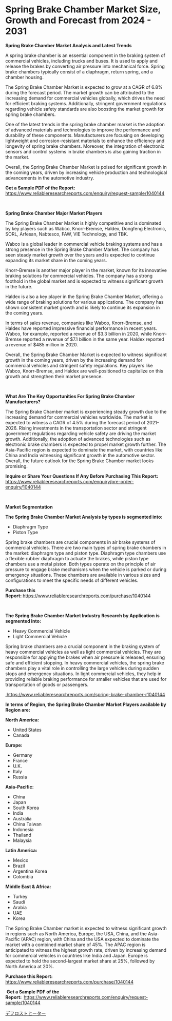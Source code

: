 <p><h1>Spring Brake Chamber Market Size, Growth and Forecast from 2024 - 2031</h1></p><p><strong>Spring Brake Chamber Market Analysis and Latest Trends</strong></p>
<p><p>A spring brake chamber is an essential component in the braking system of commercial vehicles, including trucks and buses. It is used to apply and release the brakes by converting air pressure into mechanical force. Spring brake chambers typically consist of a diaphragm, return spring, and a chamber housing.</p><p>The Spring Brake Chamber Market is expected to grow at a CAGR of 6.8% during the forecast period. The market growth can be attributed to the increasing demand for commercial vehicles globally, which drives the need for efficient braking systems. Additionally, stringent government regulations regarding vehicle safety standards are also boosting the market growth for spring brake chambers.</p><p>One of the latest trends in the spring brake chamber market is the adoption of advanced materials and technologies to improve the performance and durability of these components. Manufacturers are focusing on developing lightweight and corrosion-resistant materials to enhance the efficiency and longevity of spring brake chambers. Moreover, the integration of electronic sensors and control systems in brake chambers is also gaining traction in the market.</p><p>Overall, the Spring Brake Chamber Market is poised for significant growth in the coming years, driven by increasing vehicle production and technological advancements in the automotive industry.</p></p>
<p><strong>Get a Sample PDF of the Report:&nbsp;</strong> <a href="https://www.reliableresearchreports.com/enquiry/request-sample/1040144">https://www.reliableresearchreports.com/enquiry/request-sample/1040144</a></p>
<p>&nbsp;</p>
<p><strong>Spring Brake Chamber Major Market Players</strong></p>
<p><p>The Spring Brake Chamber Market is highly competitive and is dominated by key players such as Wabco, Knorr-Bremse, Haldex, Dongfeng Electronic, SORL, Arfesan, Nabtesco, FAW, VIE Technology, and TBK.</p><p>Wabco is a global leader in commercial vehicle braking systems and has a strong presence in the Spring Brake Chamber Market. The company has seen steady market growth over the years and is expected to continue expanding its market share in the coming years.</p><p>Knorr-Bremse is another major player in the market, known for its innovative braking solutions for commercial vehicles. The company has a strong foothold in the global market and is expected to witness significant growth in the future.</p><p>Haldex is also a key player in the Spring Brake Chamber Market, offering a wide range of braking solutions for various applications. The company has shown consistent market growth and is likely to continue its expansion in the coming years.</p><p>In terms of sales revenue, companies like Wabco, Knorr-Bremse, and Haldex have reported impressive financial performance in recent years. Wabco, for example, reported a revenue of $3.3 billion in 2020, while Knorr-Bremse reported a revenue of $7.1 billion in the same year. Haldex reported a revenue of $485 million in 2020.</p><p>Overall, the Spring Brake Chamber Market is expected to witness significant growth in the coming years, driven by the increasing demand for commercial vehicles and stringent safety regulations. Key players like Wabco, Knorr-Bremse, and Haldex are well-positioned to capitalize on this growth and strengthen their market presence.</p></p>
<p>&nbsp;</p>
<p><strong>What Are The Key Opportunities For Spring Brake Chamber Manufacturers?</strong></p>
<p><p>The Spring Brake Chamber market is experiencing steady growth due to the increasing demand for commercial vehicles worldwide. The market is expected to witness a CAGR of 4.5% during the forecast period of 2021-2026. Rising investments in the transportation sector and stringent government regulations regarding vehicle safety are driving the market growth. Additionally, the adoption of advanced technologies such as electronic brake chambers is expected to propel market growth further. The Asia-Pacific region is expected to dominate the market, with countries like China and India witnessing significant growth in the automotive sector. Overall, the future outlook for the Spring Brake Chamber market looks promising.</p></p>
<p><strong>Inquire or Share Your Questions If Any Before Purchasing This Report:</strong> <a href="https://www.reliableresearchreports.com/enquiry/pre-order-enquiry/1040144">https://www.reliableresearchreports.com/enquiry/pre-order-enquiry/1040144</a></p>
<p>&nbsp;</p>
<p><strong>Market Segmentation</strong></p>
<p><strong>The Spring Brake Chamber Market Analysis by types is segmented into:</strong></p>
<p><ul><li>Diaphragm Type</li><li>Piston Type</li></ul></p>
<p><p>Spring brake chambers are crucial components in air brake systems of commercial vehicles. There are two main types of spring brake chambers in the market: diaphragm type and piston type. Diaphragm type chambers use a flexible rubber diaphragm to actuate the brakes, while piston type chambers use a metal piston. Both types operate on the principle of air pressure to engage brake mechanisms when the vehicle is parked or during emergency situations. These chambers are available in various sizes and configurations to meet the specific needs of different vehicles.</p></p>
<p><strong>Purchase this Report:&nbsp;</strong><a href="https://www.reliableresearchreports.com/purchase/1040144">https://www.reliableresearchreports.com/purchase/1040144</a></p>
<p>&nbsp;</p>
<p><strong>The Spring Brake Chamber Market Industry Research by Application is segmented into:</strong></p>
<p><ul><li>Heavy Commercial Vehicle</li><li>Light Commercial Vehicle</li></ul></p>
<p><p>Spring brake chambers are a crucial component in the braking system of heavy commercial vehicles as well as light commercial vehicles. They are responsible for applying the brakes when air pressure is released, ensuring safe and efficient stopping. In heavy commercial vehicles, the spring brake chambers play a vital role in controlling the large vehicles during sudden stops and emergency situations. In light commercial vehicles, they help in providing reliable braking performance for smaller vehicles that are used for transportation of goods or passengers.</p></p>
<p><a href="https://www.reliableresearchreports.com/spring-brake-chamber-r1040144">&nbsp;https://www.reliableresearchreports.com/spring-brake-chamber-r1040144</a></p>
<p><strong>In terms of Region, the Spring Brake Chamber Market Players available by Region are:</strong></p>
<p>
    <p> <strong> North America: </strong>
        <ul>
            <li>United States</li>
            <li>Canada</li>
        </ul>
        </p> 
    <p> <strong> Europe: </strong>
        <ul>
            <li>Germany</li>
            <li>France</li>
            <li>U.K.</li>
            <li>Italy</li>
            <li>Russia</li>
        </ul>
        </p> 
    <p> <strong> Asia-Pacific: </strong>
        <ul>
            <li>China</li>
            <li>Japan</li>
            <li>South Korea</li>
            <li>India</li>
            <li>Australia</li>
            <li>China Taiwan</li>
            <li>Indonesia</li>
            <li>Thailand</li>
            <li>Malaysia</li>
        </ul>
        </p> 
    <p> <strong> Latin America: </strong>
        <ul>
            <li>Mexico</li>
            <li>Brazil</li>
            <li>Argentina Korea</li>
            <li>Colombia</li>
        </ul>
        </p> 
    <p> <strong> Middle East & Africa: </strong>
        <ul>
            <li>Turkey</li>
            <li>Saudi</li>
            <li>Arabia</li>
            <li>UAE</li>
            <li>Korea</li>
        </ul>
    </p>
    </p>
<p><p>The Spring Brake Chamber market is expected to witness significant growth in regions such as North America, Europe, the USA, China, and the Asia-Pacific (APAC) region, with China and the USA expected to dominate the market with a combined market share of 45%. The APAC region is anticipated to witness the highest growth rate, driven by increasing demand for commercial vehicles in countries like India and Japan. Europe is expected to hold the second-largest market share at 25%, followed by North America at 20%.</p></p>
<p><strong>Purchase this Report: </strong><a href="https://www.reliableresearchreports.com/purchase/1040144">https://www.reliableresearchreports.com/purchase/1040144</a></p>
<p>&nbsp;<strong>Get a Sample PDF of the Report:&nbsp;&nbsp;</strong><a href="https://www.reliableresearchreports.com/enquiry/request-sample/1040144">https://www.reliableresearchreports.com/enquiry/request-sample/1040144</a></p>
<p><strong></strong></p>
<p><p><a href="https://github.com/luffiazaza/Market-Research-Report-List-1/blob/main/494768830282.md">デフロストヒーター</a></p></p>